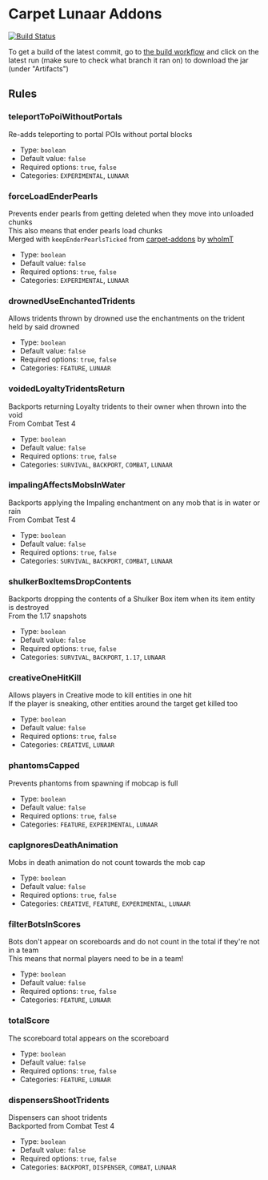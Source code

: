 
Carpet Lunaar Addons
====================

[![Build Status](https://github.com/Lunaar-SMP/lunaar-carpet-addons/actions/workflows/gradle.yml/badge.svg?branch=master)](https://github.com/Lunaar-SMP/lunaar-carpet-addons/actions/workflows/gradle.yml)

To get a build of the latest commit, go to [the build workflow](https://github.com/Lunaar-SMP/lunaar-carpet-addons/actions/workflows/gradle.yml)
and click on the latest run (make sure to check what branch it ran on) to download the jar (under "Artifacts")

## Rules
### teleportToPoiWithoutPortals
Re-adds teleporting to portal POIs without portal blocks
* Type: `boolean`
* Default value: `false`
* Required options: `true`, `false`
* Categories: `EXPERIMENTAL`, `LUNAAR`

### forceLoadEnderPearls
Prevents ender pearls from getting deleted when they move into unloaded chunks
<br/>This also means that ender pearls load chunks
<br/>Merged with `keepEnderPearlsTicked` from
[carpet-addons](https://github.com/whoImT/carpet-addons) by [whoImT](https://github.com/whoImT)
* Type: `boolean`
* Default value: `false`
* Required options: `true`, `false`
* Categories: `EXPERIMENTAL`, `LUNAAR`

### drownedUseEnchantedTridents
Allows tridents thrown by drowned use the enchantments on the trident held by said drowned
* Type: `boolean`
* Default value: `false`
* Required options: `true`, `false`
* Categories: `FEATURE`, `LUNAAR`

### voidedLoyaltyTridentsReturn
Backports returning Loyalty tridents to their owner when thrown into the void
<br/>From Combat Test 4
* Type: `boolean`
* Default value: `false`
* Required options: `true`, `false`
* Categories: `SURVIVAL`, `BACKPORT`, `COMBAT`, `LUNAAR`

### impalingAffectsMobsInWater
Backports applying the Impaling enchantment on any mob that is in water or rain
<br/>From Combat Test 4
* Type: `boolean`
* Default value: `false`
* Required options: `true`, `false`
* Categories: `SURVIVAL`, `BACKPORT`, `COMBAT`, `LUNAAR`

### shulkerBoxItemsDropContents
Backports dropping the contents of a Shulker Box item when its item entity is destroyed
<br/>From the 1.17 snapshots
* Type: `boolean`
* Default value: `false`
* Required options: `true`, `false`
* Categories: `SURVIVAL`, `BACKPORT`, `1.17`, `LUNAAR`

### creativeOneHitKill
Allows players in Creative mode to kill entities in one hit
<br/>If the player is sneaking, other entities around the target get killed too
* Type: `boolean`
* Default value: `false`
* Required options: `true`, `false`
* Categories: `CREATIVE`, `LUNAAR`

### phantomsCapped
Prevents phantoms from spawning if mobcap is full
* Type: `boolean`
* Default value: `false`
* Required options: `true`, `false`
* Categories: `FEATURE`, `EXPERIMENTAL`, `LUNAAR`

### capIgnoresDeathAnimation
Mobs in death animation do not count towards the mob cap
* Type: `boolean`
* Default value: `false`
* Required options: `true`, `false`
* Categories: `CREATIVE`, `FEATURE`, `EXPERIMENTAL`, `LUNAAR`

### filterBotsInScores
Bots don't appear on scoreboards and do not count in the total if they're not in a team
<br/>This means that normal players need to be in a team!
* Type: `boolean`
* Default value: `false`
* Required options: `true`, `false`
* Categories: `FEATURE`, `LUNAAR`

### totalScore
The scoreboard total appears on the scoreboard
* Type: `boolean`
* Default value: `false`
* Required options: `true`, `false`
* Categories: `FEATURE`, `LUNAAR`

### dispensersShootTridents
Dispensers can shoot tridents
<br/>Backported from Combat Test 4
* Type: `boolean`
* Default value: `false`
* Required options: `true`, `false`
* Categories: `BACKPORT`, `DISPENSER`, `COMBAT`, `LUNAAR`